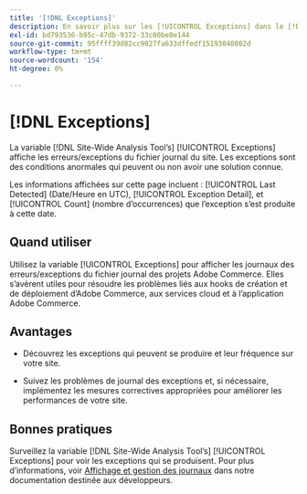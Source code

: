 ```yaml
---
title: '[!DNL Exceptions]'
description: En savoir plus sur les [!UICONTROL Exceptions] dans le [!DNL Site-Wide Analysis Tool], quand l’utiliser, ses avantages et ses bonnes pratiques.
exl-id: bd793536-b95c-47db-9372-33c00be8e144
source-git-commit: 95ffff39d82cc9027fa633dffedf15193040802d
workflow-type: tm+mt
source-wordcount: '154'
ht-degree: 0%

---
```


# [!DNL Exceptions]

La variable [!DNL Site-Wide Analysis Tool’s] [!UICONTROL Exceptions] affiche les erreurs/exceptions du fichier journal du site. Les exceptions sont des conditions anormales qui peuvent ou non avoir une solution connue.

Les informations affichées sur cette page incluent : [!UICONTROL Last Detected] (Date/Heure en UTC), [!UICONTROL Exception Detail], et [!UICONTROL Count] (nombre d’occurrences) que l’exception s’est produite à cette date.

## Quand utiliser

Utilisez la variable [!UICONTROL Exceptions] pour afficher les journaux des erreurs/exceptions du fichier journal des projets Adobe Commerce. Elles s’avèrent utiles pour résoudre les problèmes liés aux hooks de création et de déploiement d’Adobe Commerce, aux services cloud et à l’application Adobe Commerce.

## Avantages

* Découvrez les exceptions qui peuvent se produire et leur fréquence sur votre site.

* Suivez les problèmes de journal des exceptions et, si nécessaire, implémentez les mesures correctives appropriées pour améliorer les performances de votre site.

## Bonnes pratiques

Surveillez la variable [!DNL Site-Wide Analysis Tool’s] [!UICONTROL Exceptions] pour voir les exceptions qui se produisent. Pour plus d’informations, voir [Affichage et gestion des journaux](https://devdocs.magento.com/cloud/project/log-locations.html) dans notre documentation destinée aux développeurs.
